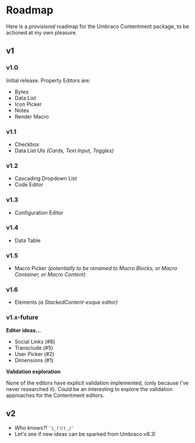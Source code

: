 ﻿# Roadmap

Here is a _provisional_ roadmap for the Umbraco Contentment package, to be actioned at my own pleasure.


## v1


### v1.0

Initial release. Property Editors are:

- Bytes
- Data List
- Icon Picker
- Notes
- Render Macro


### v1.1

- Checkbox
- Data List UIs _(Cards, Text Input, Toggles)_

### v1.2

- Cascading Dropdown List
- Code Editor


### v1.3

- Configuration Editor


### v1.4

- Data Table


### v1.5

- Macro Picker _(potentially to be renamed to Macro Blocks, or Macro Container, or Macro Content)_


### v1.6

- Elements _(a StackedContent-esque editor)_


### v1.x-future

**Editor ideas...**

- Social Links (#8)
- Transclude (#5)
- User Picker (#2)
- Dimensions (#1)


**Validation exploration**

None of the editors have explicit validation implemented, (only because I've never researched it).
Could be an interesting to explore the validation approaches for the Contentment editors.


## v2

- _Who knows?!_ `¯\_(ツ)_/¯`
- Let's see if new ideas can be sparked from Umbraco v8.3!


